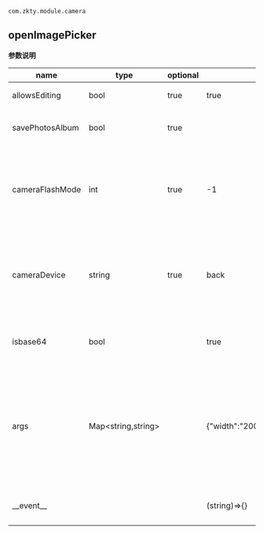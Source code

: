 
`
com.zkty.module.camera
`



## openImagePicker



	
**参数说明**

| name                        | type      | optional | default   | comment  |
| --------------------------- | --------- | -------- | --------- |--------- |
| allowsEditing | bool | true | true | 是否允许编辑 |
| savePhotosAlbum | bool | true |  | 是否保存图片到相册 |
| cameraFlashMode | int | true | -1 | 闪光灯模式(-1:关闭状态,0:自动开关状态,1:打开状态),默认:-1 |
| cameraDevice | string | true | back | 设置前置或后置摄像头(front:前置,back:后置),默认:back |
| isbase64 | bool |  | true | 图片是否转为Base64,默认:true |
| args | Map\<string,string\> |  | {"width":"200","height":"100","quality":"0.5","bytes":"1024"} | 裁剪参数 width:裁剪宽度; height:裁剪高度; quality:压缩质量; bytes:压缩到多少kb以内; |
| \_\_event\_\_ |  |  | (string)=>{} | 返回获取图片的地址 |

    
